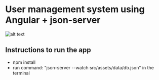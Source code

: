 # User management system using Angular + json-server
![alt text](https://github.com/skokcmd/UserSystem/blob/master/src/assets/userSystem.webp)
## Instructions to run the app
- npm install
- run command: "json-server --watch src/assets/data/db.json" in the terminal
